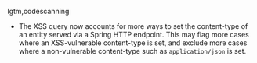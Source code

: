 lgtm,codescanning
* The XSS query now accounts for more ways to set the content-type of an entity served via a Spring HTTP endpoint. This may flag more cases where an XSS-vulnerable content-type is set, and exclude more cases where a non-vulnerable content-type such as `application/json` is set.
